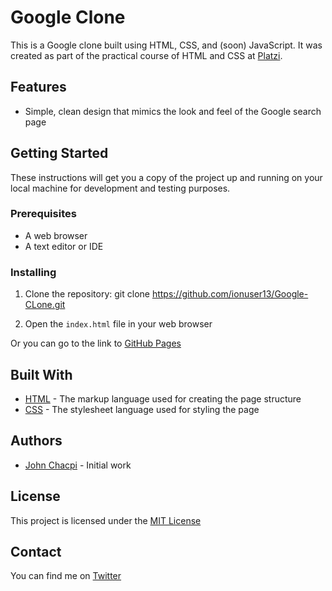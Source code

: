 # Google Clone

This is a Google clone built using HTML, CSS, and (soon) JavaScript. It was created as part of the practical course of HTML and CSS at [Platzi](https://platzi.com/).

## Features

- Simple, clean design that mimics the look and feel of the Google search page

## Getting Started

These instructions will get you a copy of the project up and running on your local machine for development and testing purposes.

### Prerequisites

- A web browser
- A text editor or IDE

### Installing

1. Clone the repository: git clone https://github.com/ionuser13/Google-CLone.git

2. Open the `index.html` file in your web browser

Or you can go to the link to [GitHub Pages](https://ionuser13.github.io/Google-CLone/)

## Built With

- [HTML](https://developer.mozilla.org/en-US/docs/Web/HTML) - The markup language used for creating the page structure
- [CSS](https://developer.mozilla.org/en-US/docs/Web/CSS) - The stylesheet language used for styling the page

## Authors

- [John Chacpi](https://github.com/ionuser13) - Initial work

## License

This project is licensed under the [MIT License](https://opensource.org/licenses/MIT)

## Contact
You can find me on [Twitter](https://twitter.com/ionuser03)
